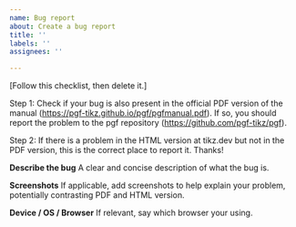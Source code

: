 ```yaml
---
name: Bug report
about: Create a bug report
title: ''
labels: ''
assignees: ''

---
```


[Follow this checklist, then delete it.]

Step 1: Check if your bug is also present in the official PDF version of the manual (https://pgf-tikz.github.io/pgf/pgfmanual.pdf). If so, you should report the problem to the pgf repository (https://github.com/pgf-tikz/pgf).

Step 2: If there is a problem in the HTML version at tikz.dev but not in the PDF version, this is the correct place to report it. Thanks!

**Describe the bug**
A clear and concise description of what the bug is.

**Screenshots**
If applicable, add screenshots to help explain your problem, potentially contrasting PDF and HTML version.

**Device / OS / Browser**
If relevant, say which browser your using.
